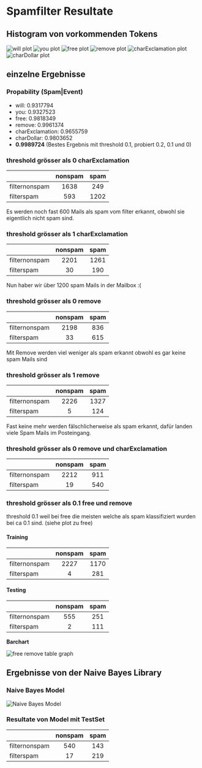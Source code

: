 # Spamfilter Resultate

## Histogram von vorkommenden Tokens
![will plot](willplot.png "Will Plot")
![you plot](you.png "you Plot")
![free plot](free.png "free Plot")
![remove plot](remove.png "remove Plot")
![charExclamation plot](charExclamation.png "charExclamation Plot")
![charDollar plot](charDollar.png "charDollar Plot")

## einzelne Ergebnisse
### Propability (Spam|Event)
* will: 0.9317794
* you: 0.9327523
* free: 0.9818349
* remove: 0.9961374
* charExclamation: 0.9655759
* charDollar: 0.9803652
* **0.9989724** (Bestes Ergebnis mit threshold 0.1, probiert 0.2, 0.1 und 0)


### threshold grösser als 0 charExclamation


|         | nonspam           | spam  |
| ------------- |:-------------:| :-----:|
| filternonspam     | 1638 | 249 |
| filterspam     | 593 |  1202  |

Es werden noch fast 600 Mails als spam vom filter erkannt, obwohl sie eigentlich nicht spam sind.

### threshold grösser als 1 charExclamation

|         | nonspam           | spam  |
| ------------- |:-------------:| :-----:|
| filternonspam     | 2201 | 1261 |
| filterspam     | 30 |  190  |

Nun haber wir über 1200 spam Mails in der Mailbox :(

### threshold grösser als 0 remove


|         | nonspam           | spam  |
| ------------- |:-------------:| :-----:|
| filternonspam     | 2198 | 836 |
| filterspam     | 33 |  615  |

Mit Remove werden viel weniger als spam erkannt obwohl es gar keine spam Mails sind

### threshold grösser als 1 remove

|         | nonspam           | spam  |
| ------------- |:-------------:| :-----:|
| filternonspam     | 2226 | 1327 |
| filterspam     |  5 |  124  |

Fast keine mehr werden fälschlicherweise als spam erkannt, dafür landen viele Spam Mails im Posteingang.

### threshold grösser als 0 remove und charExclamation

|         | nonspam           | spam  |
| ------------- |:-------------:| :-----:|
| filternonspam     | 2212 | 911 |
| filterspam     |  19 |  540  |

### threshold grösser als 0.1 free und remove
threshold 0.1 weil bei free die meisten welche als spam klassifiziert wurden bei ca 0.1 sind. (siehe plot zu free)
#### Training
|         | nonspam           | spam  |
| ------------- |:-------------:| :-----:|
| filternonspam     | 2227 | 1170 |
| filterspam     |  4 |  281  |

#### Testing
|         | nonspam           | spam  |
| ------------- |:-------------:| :-----:|
| filternonspam     | 555 | 251 |
| filterspam     |  2 |  111  |


**Barchart**


![free remove table graph](freeremoveresultgraph.png "free remove table graph")

## Ergebnisse von der Naive Bayes Library

### Naive Bayes Model
![Naive Bayes Model](NaiveBayesModel.png "Naive Bayes Model")

### Resultate von Model mit TestSet
|         | nonspam           | spam  |
| ------------- |:-------------:| :-----:|
| filternonspam     | 540 | 143 |
| filterspam     |  17 |  219  |


